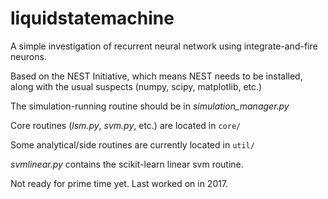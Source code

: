 # liquidstatemachine
A simple investigation of recurrent neural network using integrate-and-fire neurons.

Based on the NEST Initiative, which means NEST needs to be installed, along with the usual suspects (numpy, scipy, matplotlib, etc.)

The simulation-running routine should be in *simulation_manager.py*

Core routines (*lsm.py*, *svm.py*, etc.) are located in `core/`

Some analytical/side routines are currently located in `util/`

*svmlinear.py* contains the scikit-learn linear svm routine.

Not ready for prime time yet.  Last worked on in 2017.

